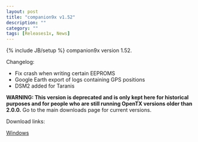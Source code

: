 ```yaml
---
layout: post
title: "companion9x v1.52"
description: ""
category: ""
tags: [Releases1x, News]
---
```

{% include JB/setup %}
companion9x version 1.52.

Changelog:

<ul>
<li>Fix crash when writing certain EEPROMS</li>
<li>Google Earth export of logs containing GPS positions</li>
<li>DSM2 added for Taranis</li>
</ul>

**WARNING: This version is deprecated and is only kept here for historical purposes and for people who are still running OpenTX versions older than 2.0.0.** Go to the main downloads page for current versions.

Download links:

[Windows](http://downloads.open-tx.org/tools/companion9xInstall_v1.52.exe)

